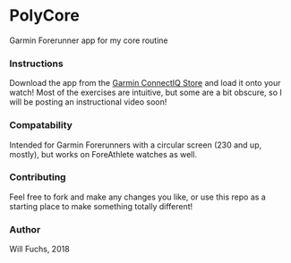 # PolyCore
Garmin Forerunner app for my core routine

### Instructions
Download the app from the [Garmin ConnectIQ Store](https://apps.garmin.com/en-US/apps/f7e11632-e744-44ba-ba8a-5237cdc27091#0) and load it onto your watch!
Most of the exercises are intuitive, but some are a bit obscure, so I will be posting an instructional video soon!

### Compatability
Intended for Garmin Forerunners with a circular screen (230 and up, mostly), but works on ForeAthlete watches as well.

### Contributing
Feel free to fork and make any changes you like, or use this repo as a starting place to make something totally different! 

### Author
Will Fuchs, 2018
